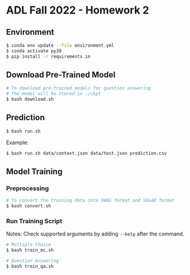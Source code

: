 # ADL Fall 2022 - Homework 2

## Environment

```bash
$ conda env update --file environment.yml
$ conda activate py39
$ pip install -r requirements.in
```

## Download Pre-Trained Model

```bash
# To download pre-trained models for question answering
# The model will be stored in ./ckpt
$ bash download.sh
```

## Prediction

```bash
$ bash run.sh
```

Example:

```bash
$ bash run.sh data/context.json data/test.json prediction.csv
```

## Model Training

### Preprocessing

```bash
# To convert the training data into SWAG format and SQuAD format
$ bash convert.sh
```

### Run Training Script

Notes: Check supported arguments by adding `--help` after the command.

```bash
# Multiple Choice
$ bash train_mc.sh

# Question Answering
$ bash train_qa.sh
```
